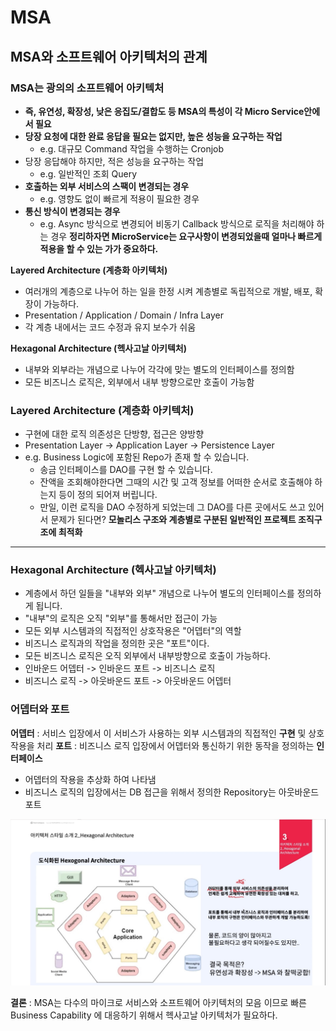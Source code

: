 # MSA

## MSA와 소프트웨어 아키텍처의 관계

### MSA는 광의의 소프트웨어 아키텍처

- **즉, 유연성, 확장성, 낮은 응집도/결합도 등 MSA의 특성이 각 Micro Service안에서 필요**
- **당장 요청에 대한 완료 응답을 필요는 없지만, 높은 성능을 요구하는 작업**
  - e.g. 대규모 Command 작업을 수행하는 Cronjob
- 당장 응답해야 하지만, 적은 성능을 요구하는 작업
  - e.g. 일반적인 조회 Query
- **호출하는 외부 서비스의 스팩이 변경되는 경우**
  - e.g. 영향도 없이 빠르게 적용이 필요한 경우
- **통신 방식이 변경되는 경우**
  - e.g. Async 방식으로 변경되어 비동기 Callback 방식으로 로직을 처리해야 하는 경우
**정리하자면 MicroService는 요구사항이 변경되었을때 얼마나 빠르게 적용을 할 수 있는 가가 중요하다.**

**Layered Architecture (계층화 아키텍처)**
- 여러개의 계층으로 나누어 하는 일을 한정 시켜 계층별로 독립적으로 개발, 배포, 확장이 가능하다.
- Presentation / Application / Domain / Infra Layer
- 각 계층 내에서는 코드 수정과 유지 보수가 쉬움

**Hexagonal Architecture (헥사고날 아키텍처)**
- 내부와 외부라는 개념으로 나누어 각각에 맞는 별도의 인터페이스를 정의함
- 모든 비즈니스 로직은, 외부에서 내부 방향으로만 호출이 가능함

### Layered Architecture (계층화 아키텍처)

- 구현에 대한 로직 의존성은 단방향, 접근은 양방향
- Presentation Layer -> Application Layer -> Persistence Layer
- e.g. Business Logic에 포함된 Repo가 존재 할 수 있습니다.
  - 송금 인터페이스를 DAO를 구현 할 수 있습니다.
  - 잔액을 조회해야한다면 그때의 시간 및 고객 정보를 어떠한 순서로 호출해야 하는지 등이 정의 되어져 버립니다.
  - 만일, 이런 로직을 DAO 수정하게 되었는데 그 DAO를 다른 곳에서도 쓰고 있어서 문제가 된다면?
**모놀리스 구조와 계층별로 구분된 일반적인 프로젝트 조직구조에 최적화**

--- 

### Hexagonal Architecture (헥사고날 아키텍처)

- 계층에서 하던 일들을 "내부와 외부" 개념으로 나누어 별도의 인터페이스를 정의하게 됩니다.
- "내부"의 로직은 오직 "외부"를 통해서만 접근이 가능
- 모든 외부 시스템과의 직접적인 상호작용은 "어뎁터"의 역할
- 비즈니스 로직과의 작업을 정의한 곳은 "포트"이다.
- 모든 비즈니스 로직은 오직 외부에서 내부방향으로 호출이 가능하다.
- 인바운드 어뎁터 -> 인바운드 포트 -> 비즈니스 로직
- 비즈니스 로직 -> 아웃바운드 포트 -> 아웃바운드 어뎁터

### 어뎁터와 포트

**어뎁터** : 서비스 입장에서 이 서비스가 사용하는 외부 시스템과의 직접적인 **구현** 및 상호작용을 처리
**포트** : 비즈니스 로직 입장에서 어뎁터와 통신하기 위한 동작을 정의하는 **인터페이스**
  - 어뎁터의 작용을 추상화 하여 나타냄
  - 비즈니스 로직의 입장에서는 DB 접근을 위해서 정의한 Repository는 아웃바운드 포트

![img.png](ImageDirectory/헥사고날.png)

**결론** : MSA는 다수의 마이크로 서비스와 소프트웨어 아키텍처의 모음 이므로 빠른 Business Capability 에 대응하기 위해서 헥사고날 아키텍처가 필요하다.